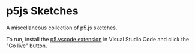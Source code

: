 # p5js Sketches

A miscellaneous collection of p5.js sketches.

To run, install the [p5.vscode extension](https://marketplace.visualstudio.com/items?itemName=samplavigne.p5-vscode) in Visual Studio Code and click the "Go live" button.
